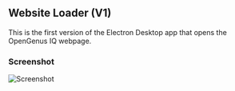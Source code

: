 ## Website Loader (V1)

This is the first version of the Electron Desktop app that opens the OpenGenus IQ webpage.


### Screenshot
![Screenshot](../screenshots/POC_V1_WebsiteLoader/WebsiteLoader.png.png)